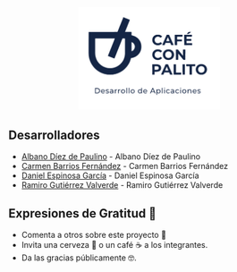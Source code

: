 <div align="center">
<img src="https://github.com/TerciodeMarte/DAM/blob/main/LOGO%20CCP/logo-rb.png"  style="width: 50%"  />
</div>

## Desarrolladores
* [Albano Díez de Paulino](https://github.com/TerciodeMarte) - Albano Díez de Paulino
* [Carmen Barrios Fernández](https://github.com/CarmenBarrios) - Carmen Barrios Fernández
* [Daniel Espinosa García](https://github.com/Daniel-Espinosa) - Daniel Espinosa García
* [Ramiro Gutiérrez Valverde](https://github.com/ramirogvalverde) - Ramiro Gutiérrez Valverde

## Expresiones de Gratitud 🎁

* Comenta a otros sobre este proyecto 📢
* Invita una cerveza 🍺 o un café ☕ a los integrantes.
* Da las gracias públicamente 🤓.
